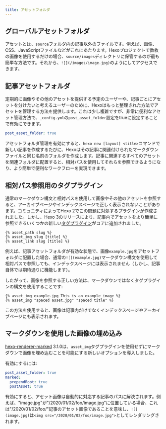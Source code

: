 ```yaml
---
title: アセットフォルダ
---
```


## グローバルアセットフォルダ

アセットとは、`source`フォルダ内の記事以外のファイルです。例えば、画像、CSS、JavaScriptファイルなどがこれにあたります。Hexoプロジェクトで数枚の画像を使用するだけの場合、`source/images`ディレクトリに保管するのが最も簡単な方法です。それから、`![](/images/image.jpg)`のようにしてアクセスできます。

## 記事アセットフォルダ

定期的に画像やその他のアセットを提供する予定のユーザーや、記事ごとにアセットを分けたいと考えるユーザーのために、Hexoはもっと整理された方法でアセットを管理する方法を提供します。これは少し複雑ですが、非常に便利なアセット管理方法で、`_config.yml`の`post_asset_folder`設定をtrueに設定することで有効にできます。

```yaml _config.yml
post_asset_folder: true
```

アセットフォルダ管理を有効にすると、`hexo new [layout] <title>`コマンドで新しい記事を作成するたびに、Hexoはその記事に関連付けられたマークダウンファイルと同じ名前のフォルダを作成します。記事に関連するすべてのアセットを関連フォルダに配置すると、相対パスを使用してそれらを参照できるようになり、より簡単で便利なワークフローを実現できます。

## 相対パス参照用のタグプラグイン

通常のマークダウン構文と相対パスを使用して画像やその他のアセットを参照すると、アーカイブページやインデックスページで正しく表示されないことがあります。コミュニティによってHexo 2でこの問題に対処するプラグインが作成されました。しかし、Hexo 3のリリースにより、記事内でアセットをより簡単に参照できるいくつかの新しい[タグプラグイン](tag-plugins#アセットを含める)がコアに追加されました。

```
{% asset_path slug %}
{% asset_img slug [title] %}
{% asset_link slug [title] %}
```

例えば、記事アセットフォルダが有効な状態で、画像`example.jpg`をアセットフォルダに配置した場合、通常の`![](example.jpg)`マークダウン構文を使用して相対パスで参照しても、インデックスページには表示されません（しかし、記事自体では期待通りに機能します）。

したがって、画像を参照する正しい方法は、マークダウンではなくタグプラグインの構文を使用することです:

```
{% asset_img example.jpg This is an example image %}
{% asset_img "spaced asset.jpg" "spaced title" %}
```

この方法を使用すると、画像は記事内だけでなくインデックスページやアーカイブページにも表示されます。

## マークダウンを使用した画像の埋め込み

[hexo-renderer-marked](https://github.com/hexojs/hexo-renderer-marked) 3.1.0は、`asset_img`タグプラグインを使用せずにマークダウンで画像を埋め込むことを可能にする新しいオプションを導入しました。

有効にするには:

```yml _config.yml
post_asset_folder: true
marked:
  prependRoot: true
  postAsset: true
```

有効にすると、アセット画像は自動的に対応する記事のパスに解決されます。例えば、"image.jpg"が"/2020/01/02/foo/image.jpg"に位置している場合、これは"/2020/01/02/foo/"記事のアセット画像であることを意味し、`![](image.jpg)`は`<img src="/2020/01/02/foo/image.jpg">`としてレンダリングされます。
